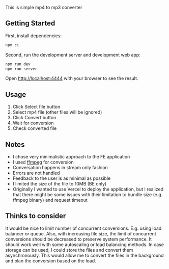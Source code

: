 This is simple mp4 to mp3 converter

## Getting Started
First, install dependencies:
```bash
npm ci
```

Second, run the development server and development web app:

```bash
npm run dev
npm run server
```

Open [http://localhost:4444](http://localhost:4444) with your browser to see the result.

## Usage
1. Click Select file button
2. Select mp4 file (other files will be ignored)
3. Click Convert button
4. Wait for conversion
5. Check converted file

## Notes 
- I chose very minimalistic approach to the FE application
- I used [ffmpeg](https://ffmpeg.org/) for conversion
- Conversation happens in stream only fashion
- Errors are not handled
- Feedback to the user is as minimal as possible
- I limited the size of the file to 10MB (BE only)
- Originally I wanted to use Vercel to deploy the application, but I realized that there might be some issues with their limitation to bundle size (e.g. ffmpeg binary) and request timeout

## Thinks to consider
It would be nice to limit number of concurrent conversions. E.g. using load balancer or queue.
Also, with increasing file size, the limit of concurrent conversions should be decreased to preserve system performance. 
It should work well with some autoscaling or load balancing methods.
In case storage can be used, I could store the files and convert them asynchronously.
This would allow me to convert the files in the background and plan the conversion based on the load. 